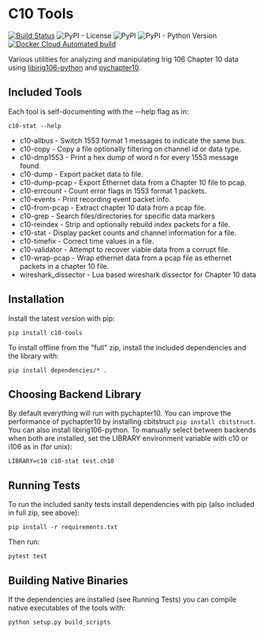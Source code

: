 
# C10 Tools

[![Build Status](https://img.shields.io/azure-devops/build/atac-bham/ee9fec36-25b3-4698-9fc2-f77a58ad9ecb/8)](https://dev.azure.com/atac-bham/c10-tools/_build/latest?definitionId=8&branchName=master)
![PyPI - License](https://img.shields.io/pypi/l/c10-tools)
![PyPI](https://img.shields.io/pypi/v/c10-tools)
![PyPI - Python Version](https://img.shields.io/pypi/pyversions/c10-tools)
[![Docker Cloud Automated build](https://img.shields.io/docker/cloud/automated/mcferrill/c10-tools)](https://hub.docker.com/repository/docker/mcferrill/c10-tools/builds)

Various utilities for analyzing and manipulating Irig 106 Chapter 10 data using
[libirig106-python](https://github.com/atac/libirig106-python) and
[pychapter10](https://github.com/atac/pychapter10).


## Included Tools

Each tool is self-documenting with the --help flag as in:

```
c10-stat --help
```

* c10-allbus - Switch 1553 format 1 messages to indicate the same bus.
* c10-copy - Copy a file optionally filtering on channel id or data type.
* c10-dmp1553 - Print a hex dump of word n for every 1553 message found.
* c10-dump - Export packet data to file.
* c10-dump-pcap - Export Ethernet data from a Chapter 10 file to pcap.
* c10-errcount - Count error flags in 1553 format 1 packets.
* c10-events - Print recording event packet info.
* c10-from-pcap - Extract chapter 10 data from a pcap file.
* c10-grep - Search files/directories for specific data markers
* c10-reindex - Strip and optionally rebuild index packets for a file.
* c10-stat - Display packet counts and channel information for a file.
* c10-timefix - Correct time values in a file.
* c10-validator - Attempt to recover viable data from a corrupt file.
* c10-wrap-pcap - Wrap ethernet data from a pcap file as ethernet packets in a
  chapter 10 file.
* wireshark_dissector - Lua based wireshark dissector for Chapter 10 data

## Installation

Install the latest version with pip:

```
pip install c10-tools
```

To install offline from the "full" zip, install the included dependencies and the library with:

```
pip install dependencies/* .
```

## Choosing Backend Library

By default everything will run with pychapter10. You can improve the performance of pychapter10 by installing cbitstruct `pip install cbitstruct`. You can also install libirig106-python. To manually select between backends when both are installed, set the LIBRARY environment variable with c10 or i106 as in (for unix):

```
LIBRARY=c10 c10-stat test.ch10
```

## Running Tests

To run the included sanity tests install dependencies with pip (also included in full zip, see above):

```
pip install -r requirements.txt
```

Then run:

```
pytest test
```

## Building Native Binaries

If the dependencies are installed (see Running Tests) you can compile native executables of the tools with:

```
python setup.py build_scripts
```
